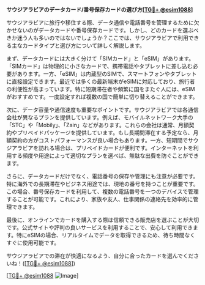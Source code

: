 **サウジアラビアのデータカード/番号保存カードの選び方[[TG💪+ @esim1088](https://t.me/s/esim1088)]**

サウジアラビアに旅行や移住する際、データ通信や電話番号を管理するために欠かせないのがデータカードや番号保存カードです。しかし、どのカードを選ぶべきか迷う人も多いのではないでしょうか？ここでは、サウジアラビアで利用できる主なカードタイプと選び方について詳しく解説します。

まず、データカードには大きく分けて「SIMカード」と「eSIM」があります。「SIMカード」は物理的に小さなカードで、携帯電話やタブレットに差し込む必要があります。一方、「eSIM」は内蔵型のSIMで、スマートフォンやタブレットに直接設定できます。最近では多くの最新端末がeSIMに対応しており、旅行者の利便性が高まっています。特に短期滞在者や頻繁に国をまたぐ人には、eSIMがおすすめです。一度設定すれば複数の国で簡単に切り替えることができます。

次に、データ容量や通信速度も重要なポイントです。サウジアラビアでは各通信会社が異なるプランを提供しています。例えば、モバイルネットワーク大手の「STC」や「Mobily」、「Zain」などがあります。これらの会社は通常、月額契約やプリペイドパッケージを提供しています。もし長期間滞在する予定なら、月額契約の方がコストパフォーマンスが良い場合もあります。一方、短期間でサウジアラビアを訪れる場合は、プリペイドカードが便利です。インターネットを利用する頻度や用途によって適切なプランを選べば、無駄な出費を防ぐことができます。

さらに、データカードだけでなく、電話番号の保存や管理にも注意が必要です。特に海外での長期滞在やビジネス用途では、現地の番号を持つことが重要です。この場合、番号保存カードを利用して、複数の電話番号を一つのデバイスで管理することが可能です。これにより、家族や友人、仕事関係の連絡先を効率的に管理できます。

最後に、オンラインでカードを購入する際は信頼できる販売店を選ぶことが大切です。公式サイトや評判の良いサービスを利用することで、安心して利用できます。特にeSIMの場合、リアルタイムでデータを取得できるため、待ち時間なくすぐに使用可能です。

サウジアラビアでの滞在が快適になるよう、自分に合ったカードを選んでくださいね！([[TG💪+ @esim1088](https://t.me/s/esim1088)])

[[TG💪+ @esim1088](https://t.me/s/esim1088) ![Image](https://i.postimg.cc/Y0z9fWf4/image.png)]
